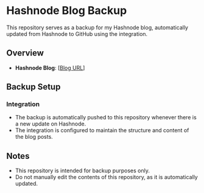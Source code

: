 # Hashnode Blog Backup

This repository serves as a backup for my Hashnode blog, automatically updated from Hashnode to GitHub using the integration.

## Overview

- **Hashnode Blog**: [[Blog URL](https://arjunmenon.hashnode.dev/)]

## Backup Setup

### Integration

- The backup is automatically pushed to this repository whenever there is a new update on Hashnode.
- The integration is configured to maintain the structure and content of the blog posts.

## Notes

- This repository is intended for backup purposes only.
- Do not manually edit the contents of this repository, as it is automatically updated.



